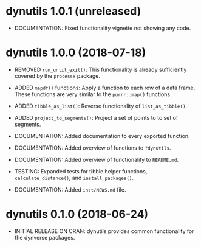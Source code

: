 # dynutils 1.0.1 (unreleased)

  * DOCUMENTATION: Fixed functionality vignette not showing any code.
  
# dynutils 1.0.0 (2018-07-18)
  
  * REMOVED `run_until_exit()`: This functionality is already 
    sufficiently covered by the `processx` package.
    
  * ADDED `mapdf()` functions: Apply a function to each row of a data frame.
    These functions are very similar to the `purrr::map()` functions.
  
  * ADDED `tibble_as_list()`: Reverse functionality of `list_as_tibble()`.
  
  * ADDED `project_to_segments()`: Project a set of points to to set of segments.
  
  * DOCUMENTATION: Added documentation to every exported function.
  
  * DOCUMENTATION: Added overview of functions to `?dynutils`.
  
  * DOCUMENTATION: Added overview of functionality to `README.md`.
  
  * TESTING: Expanded tests for tibble helper functions,
    `calculate_distance()`, and `install_packages()`.
    
  * DOCUMENTATION: Added `inst/NEWS.md` file.
  
# dynutils 0.1.0 (2018-06-24)

  * INITIAL RELEASE ON CRAN: 
    dynutils provides common functionality for the dynverse packages.
